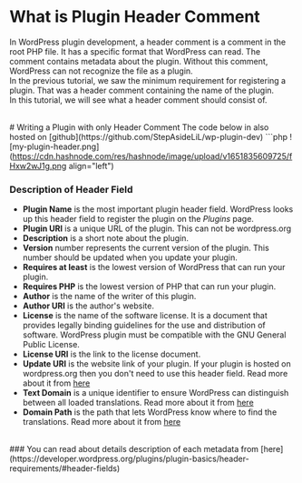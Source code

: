 # What is Plugin Header Comment
In WordPress plugin development, a header comment is a comment in the root PHP file. It has a specific format that WordPress can read. The comment contains metadata about the plugin. Without this comment, WordPress can not recognize the file as a plugin.
<br>
In the previous tutorial, we saw the minimum requirement for registering a plugin. That was a header comment containing the name of the plugin.
<br>
In this tutorial, we will see what a header comment should consist of.

<br>
# Writing a Plugin with only Header Comment
The code below in also hosted on [github](https://github.com/StepAsideLiL/wp-plugin-dev)
```php
<?php
/**
 * Plugin Name:       My Plugin Header
 * Plugin URI:        https://github.com/StepAsideLiL/wp-plugin-dev
 * Description:       This plugin shows the metadata of a plugin header comment.
 * Version:           1.0.0
 * Requires at least: 5.2
 * Requires PHP:      7.2
 * Author:            Rifat Khan
 * Author URI:        https://stepasidelil.hashnode.dev/
 * License:           GPL v2 or later
 * License URI:       https://www.gnu.org/licenses/gpl-2.0.html
 * Update URI:        https://github.com/StepAsideLiL/wp-plugin-dev/tree/main/my-plugin-header
 * Text Domain:       my-plugin-header
 * Domain Path:       /languages
 */
```

![my-plugin-header.png](https://cdn.hashnode.com/res/hashnode/image/upload/v1651835609725/fHxw2wJ1g.png align="left")
### Description of Header Field
- **Plugin Name** is the most important plugin header field. WordPress looks up this header field to register the plugin on the *Plugins* page.
- **Plugin URI** is a unique URL of the plugin. This can not be wordpress.org
- **Description** is a short note about the plugin.
- **Version** number represents the current version of the plugin. This number should be updated when you update your plugin.
- **Requires at least** is the lowest version of WordPress that can run your plugin.
- **Requires PHP** is the lowest version of PHP that can run your plugin.
- **Author** is the name of the writer of this plugin.
- **Author URI** is the author's website.
- **License** is the name of the software license. It is a document that provides legally binding guidelines for the use and distribution of software. WordPress plugin must be compatible with the GNU General Public License.
- **License URI** is the link to the license document.
- **Update URI** is the website link of your plugin. If your plugin is hosted on wordpress.org then you don't need to use this header field. Read more about it from [here](https://make.wordpress.org/core/2021/06/29/introducing-update-uri-plugin-header-in-wordpress-5-8/)
- **Text Domain** is a unique identifier to ensure WordPress can distinguish between all loaded translations. Read more about it from [here](https://developer.wordpress.org/plugins/internationalization/how-to-internationalize-your-plugin/#text-domains)
- **Domain Path** is the path that lets WordPress know where to find the translations. Read more about it from [here](https://developer.wordpress.org/plugins/internationalization/how-to-internationalize-your-plugin/#domain-path)
<br>
### You can read about details description of each metadata from [here](https://developer.wordpress.org/plugins/plugin-basics/header-requirements/#header-fields)